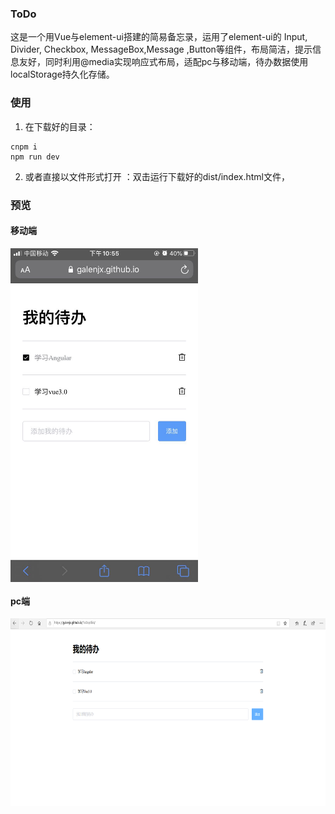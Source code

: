 ### ToDo

这是一个用Vue与element-ui搭建的简易备忘录，运用了element-ui的 Input, Divider, Checkbox, MessageBox,Message ,Button等组件，布局简洁，提示信息友好，同时利用@media实现响应式布局，适配pc与移动端，待办数据使用localStorage持久化存储。

### 使用

1. 在下载好的目录：

```shell
cnpm i
npm run dev
```

2. 或者直接以文件形式打开 ：双击运行下载好的dist/index.html文件，

### 预览
#### 移动端



<img src="./someImg/mobile.jpg" width = "300"  align=center />

#### pc端

<img src="./someImg/pc.png" height = "300"  align=center />